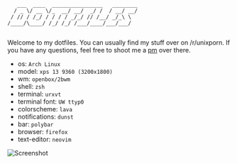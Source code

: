 ```
   ___  ____  ________________   ________
  / _ \/ __ \/_  __/ __/  _/ /  / __/ __/
 / // / /_/ / / / / _/_/ // /__/ _/_\ \  
/____/\____/ /_/ /_/ /___/____/___/___/  
                                         
```

Welcome to my dotfiles. You can usually find my stuff over on /r/unixporn. If you have any questions, feel free to shoot me a [pm](https://reddit.com/u/fatal_squash) over there. 

* os: `Arch Linux`
* model: `xps 13 9360 (3200x1800)`
* wm: `openbox/2bwm`
* shell: `zsh`
* terminal: `urxvt`
* terminal font: `UW ttyp0`
* colorscheme: `lava`
* notifications: `dunst`
* bar: `polybar`
* browser: `firefox`
* text-editor: `neovim`

![Screenshot](https://imgur.com/HAvLH9z.jpg)




